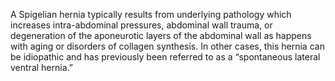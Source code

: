A Spigelian hernia typically results from underlying pathology which increases intra-abdominal pressures, abdominal wall trauma, or degeneration of the aponeurotic layers of the abdominal wall as happens with aging or disorders of collagen synthesis. In other cases, this hernia can be idiopathic and has previously been referred to as a “spontaneous lateral ventral hernia.”